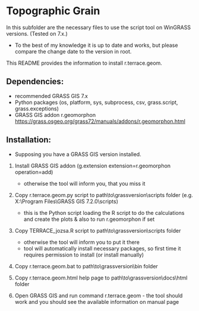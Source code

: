 Topographic Grain
==================
In this subfolder are the necessary files to use the script tool on WinGRASS versions. (Tested on 7.x.)
- To the best of my knowledge it is up to date and works, but please compare the change date to the version in root.


This README provides the information to install r.terrace.geom.


Dependencies:
-------------

-   recommended GRASS GIS 7.x
-   Python packages (os, platform, sys, subprocess, csv, grass.script, grass.exceptions)
-   GRASS GIS addon r.geomorphon 
    https://grass.osgeo.org/grass72/manuals/addons/r.geomorphon.html

Installation:
-------------
* Supposing you have a GRASS GIS version installed.

1.  Install GRASS GIS addon
    (g.extension extension=r.geomorphon operation=add)
       * otherwise the tool will inform you, that you miss it
    
2.  Copy r.terrace.geom.py script to path\to\grassversion\scripts folder (e.g. X:\Program Files\GRASS GIS 7.2.0\scripts)
       * this is the Python script loading the R script to do the calculations and create the plots & also to run r.geomorphon if set
3.  Copy TERRACE_jozsa.R script to path\to\grassversion\scripts folder
       * otherwise the tool will inform you to put it there
       * tool will automatically install necessary packages, so first time it requires permission to install (or install manually)
4.  Copy r.terrace.geom.bat to path\to\grassversion\bin folder
5.  Copy r.terrace.geom.html help page to path\to\grassversion\docs\html folder

6.  Open GRASS GIS and run command r.terrace.geom - the tool should work and you should see the available information on manual page
